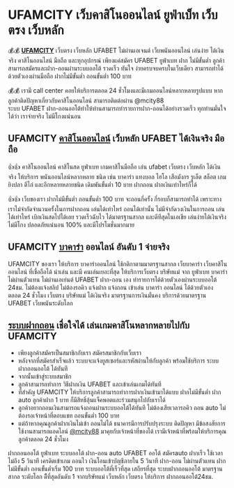 # UFAMCITY เว็บคาสิโนออนไลน์ ยูฟ่าเบ็ท เว็บตรง เว็บหลัก

💰💰 **[UFAMCITY](https://ufamcity.com)** เว็บตรง เว็บหลัก UFABET ไม่ผ่านเอเจนต์ เว็บพนันออนไลน์ เล่นง่าย ได้เงินจริง คาสิโนออนไลน์ มือถือ และทุกอุปกรณ์ เพียงแค่สมัคร UFABET ยูฟ่าเบท ฝาก ไม่มีขั้นต่ำ ลูกค้าสามารถสมัครและฝาก-ถอนผ่านระบบออโต้ รวดเร็ว ทันใจ ง่ายครบจบครบในเว็บเดียว สามารถทำได้ด้วยตัวเองผ่านมือถือ ฝากไม่มีขั้นต่ำ ถอนขั้นต่ำ 100 บาท

💰💰 เรามี call center คอยให้บริการตลอด 24 ชั่วโมงและมีเกมออนไลน์หลากหลายรูปแบบ หากลูกค้าติดปัญหาเกี่ยวกับคาสิโนออนไลน์ สามารถติดต่อผ่าน @mcity88  
ระบบ UFABET ฝาก-ถอนออโต้ทำให้ท่านสามารถทำรายการฝาก-ถอนได้อย่างรวดเร็ว ทุกท่านมั่นใจได้ว่า เราจ่ายจริง ไม่มีโกงแน่นอน

## **UFAMCITY** [คาสิโนออนไลน์](https://ufamcity.com/casino-online-คาสิโนออนไลน์/) เว็บหลัก UFABET ได้เงินจริง มือถือ

👍👍 คาสิโนออนไลน์ คาสิโนสด ยูฟ่าเบท เกมคาสิโนมือถือ เล่น ufabet เว็บตรง เว็บหลัก ได้เงินจริง ให้บริการ พนันออนไลน์หลากหลาย ชนิด เช่น บาคาร่า แทงบอล ไฮโล เสือมังกร รูเล็ต สล็อต เกมยิงปลา ตีไก่ และอีกหลายหลายชนิด เดิมพันขั้นต่ำ 10 บาท ฝากถอน ฝากเงินเท่าไหร่ก็ได้

👍👍 เว็บของเรา ฝากไม่มีขั้นต่ำ ถอนขั้นต่ำ 100 บาท จะถอนกี่ครั้ง กี่รอบก็สามารถทำได้ เพราะทางเราไม่จำกัดจำนวนครั้งในการฝากถอน เล่นได้เท่าไหร่ ถอนได้เท่านั้น ไม่มีจำกัดวงเงินในการถอน เล่นได้เท่าไหร่ เบิกเงินสดไปได้เลย รวดเร็วฉับไว ได้มาตรฐานสากล และดีทีสุดในเอเชีย เล่นง่ายได้เงินจริง ไม่มีโกง ปลอดภัยแน่นอน 100% และมีโปรโมชั่นมากมาย

## **UFAMCITY** [บาคาร่า](https://ufamcity.com/baccarat-online-บาคาร่าออนไลน์/) ออนไลน์ อันดับ 1 จ่ายจริง

UFAMCITY ของเรา ให้บริการ บาคาร่าออนไลน์ ใช้กติกาตามมาตรฐานสากล เว็บบาคาร่า เว็บคาสิโนออนไลน์ ที่เชื่อถือได้ น่าเล่น และมี คนเล่นเยอะที่สุด ให้บริการเว็บตรง บริษัทแม่ จาก ยูฟ่าเบท บาคาร่า ไม่ผ่านตัวแทน ไม่ผ่านเอเย่นต์ UFABET ฝาก-ถอน เอง ทำรายการได้ด้วยตัวเองผ่านระบบออโต้ 24ชม. ไม่ต้องแจ้งสลิป ไม่ต้องรอคิว แจ้งฝาก แจ้งถอน เข้าเล่น บาคาร่า ออนไลน์ ได้ด้วยตัวเอง ตลอด 24 ชั่วโมง เว็บตรง บริษัทแม่ ได้เงินจริง มาตรฐานการเงินมั่นคง บริการด้วยมาตรฐาน UFABET เว็บพนันระดับโลก

## [ระบบฝากถอน](https://ufamcity.com/auto-system-ระบบออโต้/) เชื่อใจได้ เล่นเกมคาสิโนหลากหลายไปกับ **UFAMCITY**

- เพียงลูกค้าสมัครเป็นสมาชิกกับเรา สมัครสมาชิกกับเว็บเรา
- หลังจากที่สมัครสำเร็จแล้ว ระบบจะแจ้งยูสเซอร์และรหัสผ่านให้กับลูกค้า พร้อมใช้บริการ ระบบฝากถอนออโต้ ได้ทันที
- จากนั้นเข้าสู่ระบบสมาชิก
- ลูกค้าสามารถทำการ วิธีฝากเงิน UFABET และเข้าเล่นเกมได้ทันที
- ที่สำคัญ UFAMCITY ให้บริการลูกค้าสามารถทำการฝากเงินเข้ามาได้แบบ ฝากไม่มีขั้นต่ำ ฝาก auto ลูกค้าฝาก 1 บาท ก็มีสิทธิ์ลุ้นแจ็คพอตและร่วมสนุกไปกับเราได้
- ลูกค้าอยากถอนเงินสามารถแจ้งถอนผ่านระบบออโต้ได้ทันที ไม่ต้องเสียเวลารอคิว ถอน auto ไม่ต้องรอเจ้าหน้าที่ตอบแชท ถอนขั้นต่ำ 100 บาท
- แต่ถ้าหากคุณลูกค้าฝากเงินไม่เข้า ถอนไม่ได้ ธนาคารมีการปรับปรุงระบบ ติดปัญหา มีข้อสงสัยการใช้งานสามารถแอดไลน์ [@mcity88](https://line.me/R/ti/p/%40mcity88)
มาคุยกับเจ้าหน้าที่ของได้ เรามีเจ้าหน้าที่พร้อมให้บริการคุณลูกค้าตลอด 24 ชั่วโมง

ฝากถอนออโต้ ยูฟ่าเบท ระบบออโต้ ฝาก-ถอน auto UFABET ออโต้ สมัครauto ฝากเร็ว ใช้เวลาไม่ถึง 5 วินาที เครดิตเข้าเกม ถอนไว เงินโอนเข้าบัญชีภายใน 5 วินาที ฝาก-ถอน ไม่ผ่านตัวแทน ฝากไม่มีขั้นต่ำ ถอนขั้นต่ำเริ่ม 100 บาท ระบบออโต้ที่เร็วที่สุด เสถียรที่สุด ระบบฝากถอนออโต้ มาตรฐานสากล ระดับโลก ดีืที่สุดอันดับ 1 จากบริษัทแม่ เว็บหลัก เว็บตรง ให้บริการ ฝากถอนออโต้24ชม.
